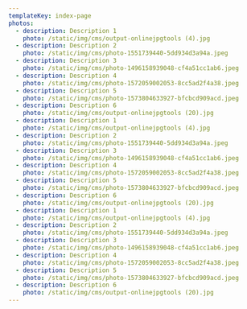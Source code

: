 ```yaml
---
templateKey: index-page
photos:
  - description: Description 1
    photo: /static/img/cms/output-onlinejpgtools (4).jpg
  - description: Description 2
    photo: /static/img/cms/photo-1551739440-5dd934d3a94a.jpeg
  - description: Description 3
    photo: /static/img/cms/photo-1496158939048-cf4a51cc1ab6.jpeg
  - description: Description 4
    photo: /static/img/cms/photo-1572059002053-8cc5ad2f4a38.jpeg
  - description: Description 5
    photo: /static/img/cms/photo-1573804633927-bfcbcd909acd.jpeg
  - description: Description 6
    photo: /static/img/cms/output-onlinejpgtools (20).jpg
  - description: Description 1
    photo: /static/img/cms/output-onlinejpgtools (4).jpg
  - description: Description 2
    photo: /static/img/cms/photo-1551739440-5dd934d3a94a.jpeg
  - description: Description 3
    photo: /static/img/cms/photo-1496158939048-cf4a51cc1ab6.jpeg
  - description: Description 4
    photo: /static/img/cms/photo-1572059002053-8cc5ad2f4a38.jpeg
  - description: Description 5
    photo: /static/img/cms/photo-1573804633927-bfcbcd909acd.jpeg
  - description: Description 6
    photo: /static/img/cms/output-onlinejpgtools (20).jpg
  - description: Description 1
    photo: /static/img/cms/output-onlinejpgtools (4).jpg
  - description: Description 2
    photo: /static/img/cms/photo-1551739440-5dd934d3a94a.jpeg
  - description: Description 3
    photo: /static/img/cms/photo-1496158939048-cf4a51cc1ab6.jpeg
  - description: Description 4
    photo: /static/img/cms/photo-1572059002053-8cc5ad2f4a38.jpeg
  - description: Description 5
    photo: /static/img/cms/photo-1573804633927-bfcbcd909acd.jpeg
  - description: Description 6
    photo: /static/img/cms/output-onlinejpgtools (20).jpg
---
```



